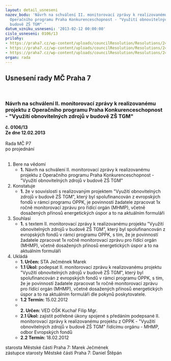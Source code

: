 ```yaml
---
layout: detail_usneseni
nazev_bodu: 'Návrh na schválení II. monitorovací zprávy k realizovanému projektu z
  Operačního programu Praha Konkurenceschopnost - "Využití obnovitelných zdrojů v
  budově ZŠ TGM" '
datum_vzniku_usneseni: '2013-02-12 00:00:00'
cislo_usneseni: 0106/13
prilohy:
- https://praha7.cz/wp-content/uploads/councilResolution/Resolutions/24275/10-13-final-8-pp_monitorovac%c3%ad_zpr%c3%a1va_a_%c5%be%c3%a1dost_o_platbu_1_5-p%c5%99%c3%adloha3-mz_udr%c5%beitelnost.doc
- https://praha7.cz/wp-content/uploads/councilResolution/Resolutions/24275/10-13-usnes.rm%c4%8d-schv%c3%a1len%c3%ad_%c3%ba%c4%8dasti.doc
- https://praha7.cz/wp-content/uploads/councilResolution/Resolutions/24275/10-13-usnes.zm%c4%8d_14-schv%c3%a1len%c3%ad_%c3%ba%c4%8dasti.doc
organ: rada
---
```

<div id="ucUsn_pList" class="usn">
	<span><h2>Usnesení rady MČ Praha 7 </h2>
<br></span><div class="standBody">
<span><h3>Návrh na schválení II. monitorovací zprávy k realizovanému projektu z Operačního programu Praha Konkurenceschopnost - "Využití obnovitelných zdrojů v budově ZŠ TGM" </h3></span><div class="center">
		<strong>č. 0106/13</strong><br>
	</div>
<div class="center">
		<strong>Ze dne 12.02.2013</strong><br><br>
	</div>Rada MČ P7<br> po projednání<br><br><ol>
<li>Bere na vědomí<ul><li>
<strong>1.</strong> Návrh na schválení II. monitorovací zprávy k realizovanému projektu z Operačního programu Praha Konkurenceschopnost - "Využití obnovitelných zdrojů v budově ZŠ TGM" </li></ul>
</li>
<li>Konstatuje<ul><li>
<strong>1.</strong> že v souvislosti s realizovaným projektem "Využití obnovitelných zdrojů v budově ZŠ TGM", který byl spolufinancován z evropských fondů v rámci programu OPPK, je  povinností žadatele zpracovat 1x ročně monitorovací zprávu  pro řídící orgán (MHMP), včetně dosažených přínosů energetických úspor a to na aktuálním formuláři </li></ul>
</li>
<li>Souhlasí<ul><li>
<strong>1.</strong> s textem II. monitorovací zprávy k realizovanému projektu "Využití obnovitelných zdrojů v budově ZŠ TGM", který byl spolufinancován z evropských fondů v rámci programu OPPK, s tím, že je povinností žadatele zpracovat 1x ročně monitorovací zprávu pro řídící orgán (MHMP), včetně dosažených přínosů energetických úspor a to na aktuálním formuláři   </li></ul>
</li>
<li>Ukládá<ul>
<li>
<strong>1. Určen: </strong>STA Ječmének Marek</li>
<li>
<strong>1.1 Úkol: </strong>podepsat II. monitorovací zprávu k realizovanému projektu "Využití obnovitelných zdrojů v budově ZŠ TGM", který byl spolufinancován  z evropských fondů v rámci programu OPPK, s tím, že je povinností žadatele zpracovat 1x ročně monitorovací zprávu pro řídící orgán (MHMP), včetně dosažených přínosů energetických úspor a to na aktuálním formuláři dle pokynů poskytovatele.  </li>
<li>
<strong>1.2 Termín: </strong>15.02.2012</li>
<li>
<strong><br>2. Určen: </strong>VED OŠK Kuchař Filip Mgr.</li>
<li>
<strong>2.1 Úkol: </strong>zajistit potřebné úkony spojené s předáním podepsané II. monitorovací zprávy k realizovanému projektu z OPPK - "Využití obnovitelných zdrojů v budově ZŠ TGM" řídícímu orgánu - MHMP, odbor Evropských fondů</li>
<li>
<strong>2.2 Termín: </strong>18.02.2012</li>
</ul>
</li>
</ol>starosta Městské části Praha 7: Marek Ječmének<br>zástupce starosty Městské části Praha 7: Daniel Štěpán 
</div>
</div>